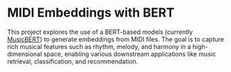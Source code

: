 # MIDI Embeddings with BERT

This project explores the use of a BERT-based models (currently [MusicBERT](https://arxiv.org/abs/2106.05630)) to generate embeddings from MIDI files. The goal is to capture rich musical features such as rhythm, melody, and harmony in a high-dimensional space, enabling various downstream applications like music retrieval, classification, and recommendation.


